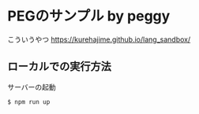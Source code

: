 # PEGのサンプル by peggy

こういうやつ
https://kurehajime.github.io/lang_sandbox/

## ローカルでの実行方法

サーバーの起動

```
$ npm run up
```
